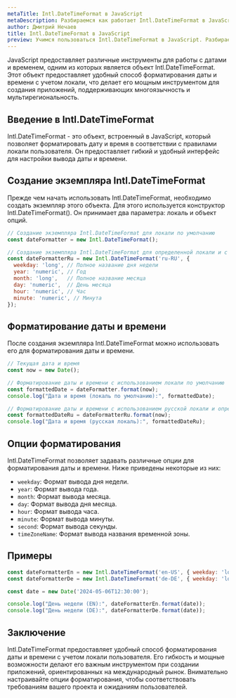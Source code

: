 ```yaml
---
metaTitle: Intl.DateTimeFormat в JavaScript
metaDescription: Разбираемся как работает Intl.DateTimeFormat в JavaScript
author: Дмитрий Нечаев
title: Intl.DateTimeFormat в JavaScript
preview: Учимся пользоваться Intl.DateTimeFormat в JavaScript. Разбираем примеры использования
---
```


JavaScript предоставляет различные инструменты для работы с датами и временем, одним из которых является объект Intl.DateTimeFormat. Этот объект предоставляет удобный способ форматирования даты и времени с учетом локали, что делает его мощным инструментом для создания приложений, поддерживающих многоязычность и мультирегиональность.

## Введение в Intl.DateTimeFormat

Intl.DateTimeFormat - это объект, встроенный в JavaScript, который позволяет форматировать дату и время в соответствии с правилами локали пользователя. Он предоставляет гибкий и удобный интерфейс для настройки вывода даты и времени.

## Создание экземпляра Intl.DateTimeFormat

Прежде чем начать использовать Intl.DateTimeFormat, необходимо создать экземпляр этого объекта. Для этого используется конструктор Intl.DateTimeFormat(). Он принимает два параметра: локаль и объект опций.

```jsx
// Создание экземпляра Intl.DateTimeFormat для локали по умолчанию
const dateFormatter = new Intl.DateTimeFormat();

// Создание экземпляра Intl.DateTimeFormat для определенной локали и с определенными опциями
const dateFormatterRu = new Intl.DateTimeFormat('ru-RU', {
  weekday: 'long', // Полное название дня недели
  year: 'numeric', // Год
  month: 'long',   // Полное название месяца
  day: 'numeric',  // День месяца
  hour: 'numeric', // Час
  minute: 'numeric', // Минута
});

```

## Форматирование даты и времени

После создания экземпляра Intl.DateTimeFormat можно использовать его для форматирования даты и времени.

```jsx
// Текущая дата и время
const now = new Date();

// Форматирование даты и времени с использованием локали по умолчанию
const formattedDate = dateFormatter.format(now);
console.log("Дата и время (локаль по умолчанию):", formattedDate);

// Форматирование даты и времени с использованием русской локали и определенных опций
const formattedDateRu = dateFormatterRu.format(now);
console.log("Дата и время (русская локаль):", formattedDateRu);

```

## Опции форматирования

Intl.DateTimeFormat позволяет задавать различные опции для форматирования даты и времени. Ниже приведены некоторые из них:

- `weekday`: Формат вывода дня недели.
- `year`: Формат вывода года.
- `month`: Формат вывода месяца.
- `day`: Формат вывода дня месяца.
- `hour`: Формат вывода часа.
- `minute`: Формат вывода минуты.
- `second`: Формат вывода секунды.
- `timeZoneName`: Формат вывода названия временной зоны.

## Примеры

```jsx
const dateFormatterEn = new Intl.DateTimeFormat('en-US', { weekday: 'long', year: 'numeric', month: 'long', day: 'numeric' });
const dateFormatterDe = new Intl.DateTimeFormat('de-DE', { weekday: 'long', year: 'numeric', month: 'long', day: 'numeric' });

const date = new Date('2024-05-06T12:30:00');

console.log("День недели (EN):", dateFormatterEn.format(date));
console.log("День недели (DE):", dateFormatterDe.format(date));

```

## Заключение

Intl.DateTimeFormat предоставляет удобный способ форматирования даты и времени с учетом локали пользователя. Его гибкость и мощные возможности делают его важным инструментом при создании приложений, ориентированных на международный рынок. Внимательно настраивайте опции форматирования, чтобы соответствовать требованиям вашего проекта и ожиданиям пользователей.